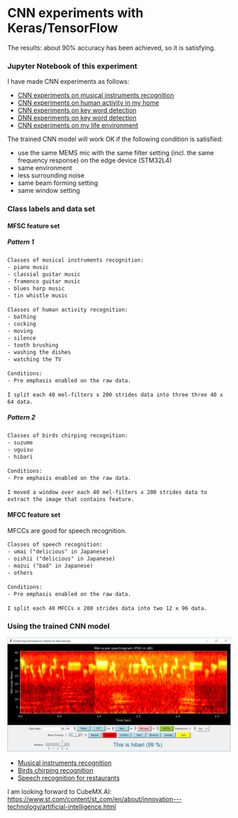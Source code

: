 # CNN experiments with Keras/TensorFlow

The results: about 90% accuracy has been achieved, so it is satisfying.

### Jupyter Notebook of this experiment

I have made CNN experiments as follows:

- [CNN experiments on musical instruments recognition](./musical_instruments_cnn_success_1.ipynb)
- [CNN experiments on human activity in my home](./my_home_cnn_success_1.ipynb)
- [CNN experiments on key word detection](./key_word_detection_cnn_success_1.ipynb)
- [DNN experiments on key word detection](./key_word_detection_dnn_success_1.ipynb)
- [CNN experiments on my life environment](my_life_environment_cnn_success_1.ipynb)

The trained CNN model will work OK if the following condition is satisfied:
- use the same MEMS mic with the same filter setting (incl. the same frequency response) on the edge device (STM32L4)
- same environment
- less surrounding noise
- same beam forming setting
- same window setting

### Class labels and data set

#### MFSC feature set

##### Pattern 1

```
Classes of musical instruments recognition:
- piano music
- classial guitar music
- framenco guitar music
- blues harp music
- tin whistle music

Classes of human activity recognition:
- bathing
- cocking
- moving
- silence
- tooth brushing
- washing the dishes
- watching the TV

Conditions:
- Pre emphasis enabled on the raw data.

I split each 40 mel-filters x 200 strides data into three three 40 x 64 data.
```
##### Pattern 2

```
Classes of birds chirping recognition:
- suzume
- uguisu
- hibari

Conditions:
- Pre emphasis enabled on the raw data.

I moved a window over each 40 mel-filters x 200 strides data to extract the image that contains feature.
```

#### MFCC feature set

MFCCs are good for speech recognition.

```
Classes of speech recognition:
- umai ("delicious" in Japanese)
- oishii ("delicious" in Japanese)
- mazui ("bad" in Japanese)
- others

Conditions:
- Pre emphasis enabled on the raw data.

I split each 40 MFCCs x 200 strides data into two 12 x 96 data.
```

### Using the trained CNN model

![](../oscilloscope/screenshots/ml_inference_hibari.jpg)

- [Musical instruments recognition](./run_inference_music.bat)
- [Birds chirping recognition](./run_inference_birds.bat)
- [Speech recognition for restaurants](./run_inference_restaurant.bat)

I am looking forward to CubeMX.AI: https://www.st.com/content/st_com/en/about/innovation---technology/artificial-intelligence.html
